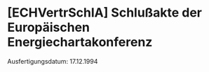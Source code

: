 # [ECHVertrSchlA] Schlußakte der Europäischen Energiechartakonferenz

Ausfertigungsdatum: 17.12.1994

 